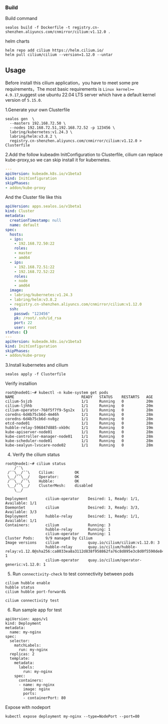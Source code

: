 ### Build

Build command

```
sealos build -f Dockerfile -t registry.cn-shenzhen.aliyuncs.com/cnmirror/cilium:v1.12.0 .
```

helm charts

```
helm repo add cilium https://helm.cilium.io/
helm pull cilium/cilium --version=1.12.0 --untar
```

## Usage

Before install this cilium application，you have to meet some pre requirements，The most basic requirements is `Linux kernel>= 4.9.17`,suggest use ubuntu 22.04 LTS server which have a default kernel version of `5.15.0`.

1.Generate your own Clusterfile

```shell
sealos gen  \
  --masters 192.168.72.50 \
  --nodes 192.168.72.51,192.168.72.52 -p 123456 \
  labring/kubernetes:v1.24.3 \
  labring/helm:v3.8.2 \
  registry.cn-shenzhen.aliyuncs.com/cnmirror/cilium:v1.12.0 > Clusterfile
```

2.Add the follow kubeadm InitConfiguration to Clusterfile, cilium can replace kube-proxy,so we can skip install it for  kubernetes.

```yaml
---
apiVersion: kubeadm.k8s.io/v1beta3
kind: InitConfiguration
skipPhases:
- addon/kube-proxy
```

And the Cluster file like this

```yaml
apiVersion: apps.sealos.io/v1beta1
kind: Cluster
metadata:
  creationTimestamp: null
  name: default
spec:
  hosts:
  - ips:
    - 192.168.72.50:22
    roles:
    - master
    - amd64
  - ips:
    - 192.168.72.51:22
    - 192.168.72.52:22
    roles:
    - node
    - amd64
  image:
  - labring/kubernetes:v1.24.3
  - labring/helm:v3.8.2
  - registry.cn-shenzhen.aliyuncs.com/cnmirror/cilium:v1.12.0
  ssh:
    passwd: "123456"
    pk: /root/.ssh/id_rsa
    port: 22
    user: root
status: {}
---
apiVersion: kubeadm.k8s.io/v1beta3
kind: InitConfiguration
skipPhases:
- addon/kube-proxy
```

3.Install kubernetes and cilium

```
sealos apply -f Clusterfile
```

Verify installion

```
root@node01:~# kubectl -n kube-system get pods
NAME                              READY   STATUS    RESTARTS   AGE
cilium-5sjzb                      1/1     Running   0          20m
cilium-ljhhb                      1/1     Running   0          20m
cilium-operator-768f5f7f9-5gs2x   1/1     Running   0          28m
coredns-6d4b75cb6d-4m46h          1/1     Running   0          28m
coredns-6d4b75cb6d-nv8gz          1/1     Running   0          28m
etcd-node01                       1/1     Running   0          28m
hubble-relay-596847d885-xkb9c     1/1     Running   0          19m
kube-apiserver-node01             1/1     Running   0          28m
kube-controller-manager-node01    1/1     Running   0          28m
kube-scheduler-node01             1/1     Running   0          28m
kube-sealyun-lvscare-node02       1/1     Running   0          28m
```

4. Verify the cilium status

```
root@node1:~# cilium status
    /¯¯\
 /¯¯\__/¯¯\    Cilium:         OK
 \__/¯¯\__/    Operator:       OK
 /¯¯\__/¯¯\    Hubble:         OK
 \__/¯¯\__/    ClusterMesh:    disabled
    \__/

Deployment        cilium-operator    Desired: 1, Ready: 1/1, Available: 1/1
DaemonSet         cilium             Desired: 3, Ready: 3/3, Available: 3/3
Deployment        hubble-relay       Desired: 1, Ready: 1/1, Available: 1/1
Containers:       cilium             Running: 3
                  hubble-relay       Running: 1
                  cilium-operator    Running: 1
Cluster Pods:     9/9 managed by Cilium
Image versions    cilium             quay.io/cilium/cilium:v1.12.0: 3
                  hubble-relay       quay.io/cilium/hubble-relay:v1.12.0@sha256:ca8033ea8a3112d838f958862fa76c8d895e3c8d0f5590de849b91745af5ac4d: 1
                  cilium-operator    quay.io/cilium/operator-generic:v1.12.0: 1
```

5. Run `connectivity-check` to test connectivity between pods

```
cilium hubble enable
hubble status
cilium hubble port-forward&

cilium connectivity test
```

6. Run sample app for test

```
apiVersion: apps/v1
kind: Deployment
metadata:
  name: my-nginx
spec:
  selector:
    matchLabels:
      run: my-nginx
  replicas: 2
  template:
    metadata:
      labels:
        run: my-nginx
    spec:
      containers:
      - name: my-nginx
        image: nginx
        ports:
        - containerPort: 80
```

Expose with nodeport 

```
kubectl expose deployment my-nginx --type=NodePort --port=80
```

